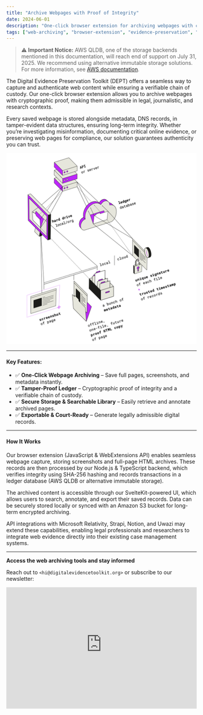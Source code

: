 ```yaml
---
title: "Archive Webpages with Proof of Integrity"
date: 2024-06-01
description: "One-click browser extension for archiving webpages with cryptographic proof and tamper-evident storage. Perfect for legal research, journalism, and compliance. Generate court-ready digital evidence records."
tags: ["web-archiving", "browser-extension", "evidence-preservation", "cryptographic-proof"]
---
```


> **⚠️ Important Notice:** AWS QLDB, one of the storage backends mentioned in this documentation, will reach end of support on July 31, 2025. We recommend using alternative immutable storage solutions. For more information, see [AWS documentation](https://docs.aws.amazon.com/qldb/latest/developerguide/document-history.html).

The Digital Evidence Preservation Toolkit (DEPT) offers a seamless way to capture and authenticate web content while ensuring a verifiable chain of custody. Our one-click browser extension allows you to archive webpages with cryptographic proof, making them admissible in legal, journalistic, and research contexts.

Every saved webpage is stored alongside metadata, DNS records, in tamper-evident data structures, ensuring long-term integrity. Whether you’re investigating misinformation, documenting critical online evidence, or preserving web pages for compliance, our solution guarantees authenticity you can trust.

![Untitled](/images/architecture.png)

---

#### Key Features:

- ✅ **One-Click Webpage Archiving** – Save full pages, screenshots, and metadata instantly.
- ✅ **Tamper-Proof Ledger** – Cryptographic proof of integrity and a verifiable chain of custody.
- ✅ **Secure Storage & Searchable Library** – Easily retrieve and annotate archived pages.
- ✅ **Exportable & Court-Ready** – Generate legally admissible digital records.

---

#### How It Works

Our browser extension (JavaScript & WebExtensions API) enables seamless webpage capture, storing screenshots and full-page HTML archives. These records are then processed by our Node.js & TypeScript backend, which verifies integrity using SHA-256 hashing and records transactions in a ledger database (AWS QLDB or alternative immutable storage).

The archived content is accessible through our SvelteKit-powered UI, which allows users to search, annotate, and export their saved records. Data can be securely stored locally or synced with an Amazon S3 bucket for long-term encrypted archiving.

API integrations with Microsoft Relativity, Strapi, Notion, and Uwazi may extend these capabilities, enabling legal professionals and researchers to integrate web evidence directly into their existing case management systems.

---

**Access the web archiving tools and stay informed**

Reach out to `<hi@digitalevidencetoolkit.org>` or subscribe to our newsletter:

<iframe src="https://digitalevidencetoolkit.substack.com/embed" width="100%" height="320" style="border:0px solid #EEE; background:white;" frameborder="0" scrolling="no"></iframe>
